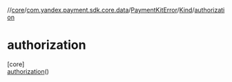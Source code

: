 //[core](../../../../../index.md)/[com.yandex.payment.sdk.core.data](../../../index.md)/[PaymentKitError](../../index.md)/[Kind](../index.md)/[authorization](index.md)

# authorization

[core]\
[authorization](index.md)()
